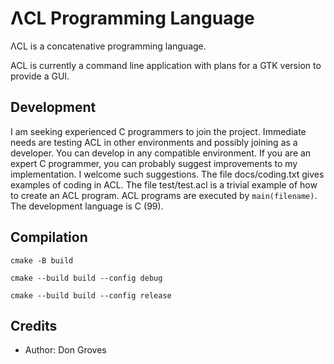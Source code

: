 # ΛCL Programming Language

ΛCL is a concatenative programming language.

ACL is currently a command line application with plans for a GTK version to provide a GUI.

## Development

I am seeking experienced C programmers to join the project. Immediate needs are testing ACL in other environments and possibly joining as a developer. You can develop in any compatible environment.
If you are an expert C programmer, you can probably suggest improvements to my implementation. I welcome such suggestions. The file docs/coding.txt gives examples of coding in ACL. The file test/test.acl is a trivial example of how to create an ACL program. ACL programs are executed by `main(filename)`. The development language is C (99).

## Compilation

```shell
cmake -B build
```

```shell
cmake --build build --config debug
```

```shell
cmake --build build --config release
```

## Credits

* Author: Don Groves
